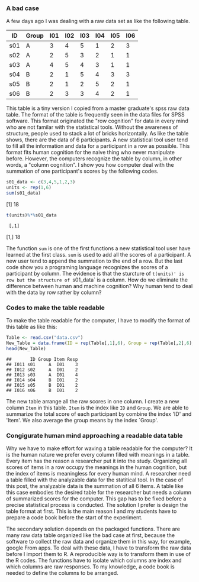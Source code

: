 ### A bad case

A few days ago I was dealing with a raw data set as like the following table.

|ID|Group|I01|I02|I03|I04|I05|I06|
|---|---|---|---|---|---|---|---|
|s01|A|3|4|5|1|2|3|
|s02|A|2|5|3|2|1|1|
|s03|A|4|5|4|3|1|1|
|s04|B|2|1|5|4|3|3|
|s05|B|2|1|2|5|2|1|
|s06|B|2|3|3|4|2|1|
  
This table is a tiny version I copied from a master graduate's spss raw data table. The format of the table is frequently seen in the data files for SPSS software. This format originated the "row cognition" for data in every mind who are not familar with the statistical tools. Without the awareness of structure, people used to stack a lot of bricks horizontally. As like the table shows, there are the data of 6 participants. A new statistical tool user tend to fill all the information and data for a participant in a row as possible. This format fits human cognition for the naive thing who never manipulate before. However, the computers recognize the table by column, in other words, a "column cognition". I show you how computer deal with the summation of one participant's scores by the following codes.


```r
s01_data <- c(3,4,5,1,2,3)
units <- rep(1,6)
sum(s01_data)
```

[1] 18

```r
t(units)%*%s01_data
```

     [,1]
[1,]   18


The function `sum` is one of the first functions a new statistical tool user have learned at the first class. `sum` is used to add all the scores of a participant. A new user tend to append the summation to the end of a row. But the last code show you a programing language recognizes the scores of a participant by column. The evidence is that the sturcture of `t(units)' is row but the structure of `s01_data` is a column. How do we eliminate the difference between human and machine cognition? Why human tend to deal with the data by row rather by column?

### Codes to make the table readable

To make the table readable for the computer, I have to modify the format of this table as like this:


```r
Table <- read.csv("data.csv")
New_Table = data.frame(ID = rep(Table[,1],6), Group = rep(Table[,2],6), Item = rep(names(Table[,3:8]), each = 6), Resp = unlist(c(Table[,3:8])))
head(New_Table)
```

```
##       ID Group Item Resp
## I011 s01     A  I01    3
## I012 s02     A  I01    2
## I013 s03     A  I01    4
## I014 s04     B  I01    2
## I015 s05     B  I01    2
## I016 s06     B  I01    2
```


The new table arrange all the raw scores in one column. I create a new column `Item` in this table. `Item` is the index like `ID` and `Group`. We are able to summarize the total score of each participant by combine the index 'ID' and 'Item'. We also average the group means by the index `Group'.

### Congigurate human mind approaching a readable data table

Why we have to make effort for waving a table readable for the computer? It is the human nature we prefer every column filled with meanings in a table. Every item has the reason a researcher put it into the study. Organizing all scores of items in a row occupy the meanings in the human cognition, but the index of items is meaningless for every human mind. A researcher need a table filled with the analyzable data for the statitical tool. In the case of this post, the analyzable data is the summation of all 6 items. A table like this case embodies the desired table for the researcher but needs a column of summarized scores for the computer. This gap has to be fixed before a precise statistical process is conducted. The solution I prefer is design the table format at first. This is the main reason I and my students have to prepare a code book before the start of the experiment.

The secondary solution depends on the packaged functions. There are many raw data table organized like the bad case at first, because the software to collect the raw data and organize them in this way, for example, google From apps. To deal with these data, I have to transform the raw data before I import them to R. A reproducible way is to transform them in use of the R codes. The functions have to isolate which columns are index and which columns are raw responses. To my knowledge, a code book is needed to define the columns to be arranged.


